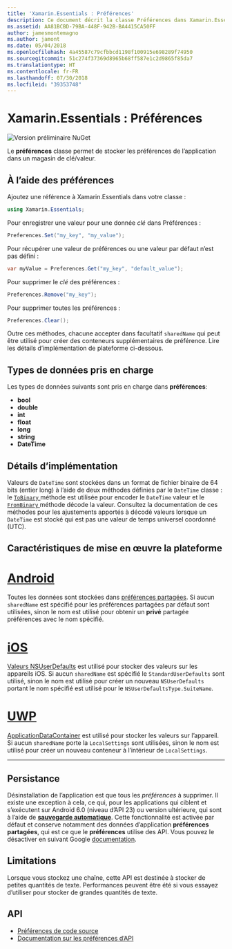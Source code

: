 ```yaml
---
title: 'Xamarin.Essentials : Préférences'
description: Ce document décrit la classe Préférences dans Xamarin.Essentials, qui enregistre les préférences de l’application dans un magasin de clés/valeurs. Elle explique comment utiliser la classe et les types de données qui peuvent être stockées.
ms.assetid: AA81BCBD-79BA-448F-942B-BA4415CA50FF
author: jamesmontemagno
ms.author: jamont
ms.date: 05/04/2018
ms.openlocfilehash: 4a45587c79cfbbcd1198f100915e698289f74950
ms.sourcegitcommit: 51c274f37369d8965b68ff587e1c2d9865f85da7
ms.translationtype: HT
ms.contentlocale: fr-FR
ms.lasthandoff: 07/30/2018
ms.locfileid: "39353748"
---
```

# <a name="xamarinessentials-preferences"></a>Xamarin.Essentials : Préférences

![Version préliminaire NuGet](~/media/shared/pre-release.png)

Le **préférences** classe permet de stocker les préférences de l’application dans un magasin de clé/valeur.

## <a name="using-preferences"></a>À l’aide des préférences

Ajoutez une référence à Xamarin.Essentials dans votre classe :

```csharp
using Xamarin.Essentials;
```

Pour enregistrer une valeur pour une donnée _clé_ dans Préférences :

```csharp
Preferences.Set("my_key", "my_value");
```

Pour récupérer une valeur de préférences ou une valeur par défaut n’est pas défini :

```csharp
var myValue = Preferences.Get("my_key", "default_value");
```

Pour supprimer le _clé_ des préférences :

```csharp
Preferences.Remove("my_key");
```

Pour supprimer toutes les préférences :

```csharp
Preferences.Clear();
```

Outre ces méthodes, chacune accepter dans facultatif `sharedName` qui peut être utilisé pour créer des conteneurs supplémentaires de préférence. Lire les détails d’implémentation de plateforme ci-dessous.

## <a name="supported-data-types"></a>Types de données pris en charge

Les types de données suivants sont pris en charge dans **préférences**:

- **bool**
- **double**
- **int**
- **float**
- **long**
- **string**
- **DateTime**

## <a name="implementation-details"></a>Détails d’implémentation

Valeurs de `DateTime` sont stockées dans un format de fichier binaire de 64 bits (entier long) à l’aide de deux méthodes définies par le `DateTime` classe : le [ `ToBinary` ](xref:System.DateTime.ToBinary) méthode est utilisée pour encoder le `DateTime` valeur et le [ `FromBinary` ](xref:System.DateTime.FromBinary(System.Int64)) méthode décode la valeur. Consultez la documentation de ces méthodes pour les ajustements apportés à décodé valeurs lorsque un `DateTime` est stocké qui est pas une valeur de temps universel coordonné (UTC).

## <a name="platform-implementation-specifics"></a>Caractéristiques de mise en œuvre la plateforme

# <a name="androidtabandroid"></a>[Android](#tab/android)

Toutes les données sont stockées dans [préférences partagées](https://developer.android.com/training/data-storage/shared-preferences.html). Si aucun `sharedName` est spécifié pour les préférences partagées par défaut sont utilisées, sinon le nom est utilisé pour obtenir un **privé** partagée préférences avec le nom spécifié.

# <a name="iostabios"></a>[iOS](#tab/ios)

[Valeurs NSUserDefaults](https://docs.microsoft.com/en-us/xamarin/ios/app-fundamentals/user-defaults) est utilisé pour stocker des valeurs sur les appareils iOS. Si aucun `sharedName` est spécifié le `StandardUserDefaults` sont utilisé, sinon le nom est utilisé pour créer un nouveau `NSUserDefaults` portant le nom spécifié est utilisé pour le `NSUserDefaultsType.SuiteName`.

# <a name="uwptabuwp"></a>[UWP](#tab/uwp)

[ApplicationDataContainer](https://docs.microsoft.com/en-us/uwp/api/windows.storage.applicationdatacontainer) est utilisé pour stocker les valeurs sur l’appareil. Si aucun `sharedName` porte la `LocalSettings` sont utilisées, sinon le nom est utilisé pour créer un nouveau conteneur à l’intérieur de `LocalSettings`.

--------------

## <a name="persistence"></a>Persistance

Désinstallation de l’application est que tous les _préférences_ à supprimer. Il existe une exception à cela, ce qui, pour les applications qui ciblent et s’exécutent sur Android 6.0 (niveau d’API 23) ou version ultérieure, qui sont à l’aide de [ __sauvegarde automatique__](https://developer.android.com/guide/topics/data/autobackup). Cette fonctionnalité est activée par défaut et conserve notamment des données d’application __préférences partagées__, qui est ce que le **préférences** utilise des API. Vous pouvez le désactiver en suivant Google [documentation](https://developer.android.com/guide/topics/data/autobackup).

## <a name="limitations"></a>Limitations

Lorsque vous stockez une chaîne, cette API est destinée à stocker de petites quantités de texte.  Performances peuvent être été si vous essayez d’utiliser pour stocker de grandes quantités de texte.

## <a name="api"></a>API

- [Préférences de code source](https://github.com/xamarin/Essentials/tree/master/Xamarin.Essentials/Preferences)
- [Documentation sur les préférences d’API](xref:Xamarin.Essentials.Preferences)
